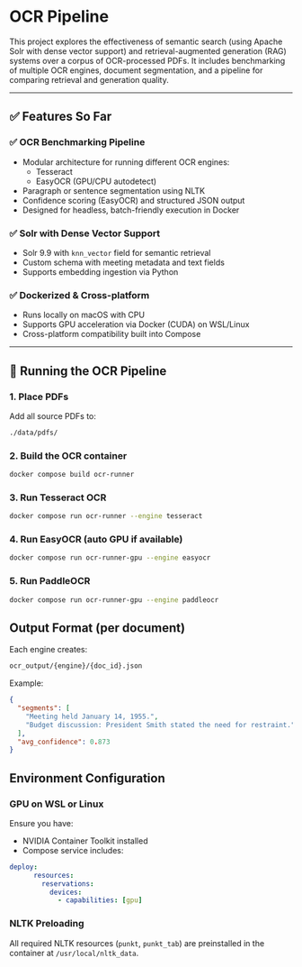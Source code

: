 # OCR Pipeline

This project explores the effectiveness of semantic search (using Apache Solr with dense vector support) and retrieval-augmented generation (RAG) systems over a corpus of OCR-processed PDFs. It includes benchmarking of multiple OCR engines, document segmentation, and a pipeline for comparing retrieval and generation quality.

---

## ✅ Features So Far

### ✅ OCR Benchmarking Pipeline

- Modular architecture for running different OCR engines:
  - Tesseract
  - EasyOCR (GPU/CPU autodetect)
- Paragraph or sentence segmentation using NLTK
- Confidence scoring (EasyOCR) and structured JSON output
- Designed for headless, batch-friendly execution in Docker

### ✅ Solr with Dense Vector Support

- Solr 9.9 with `knn_vector` field for semantic retrieval
- Custom schema with meeting metadata and text fields
- Supports embedding ingestion via Python

### ✅ Dockerized & Cross-platform

- Runs locally on macOS with CPU
- Supports GPU acceleration via Docker (CUDA) on WSL/Linux
- Cross-platform compatibility built into Compose

---

## 🐳 Running the OCR Pipeline

### 1. Place PDFs

Add all source PDFs to:

```bash
./data/pdfs/
```

### 2. Build the OCR container

```bash
docker compose build ocr-runner
```

### 3. Run Tesseract OCR

```bash
docker compose run ocr-runner --engine tesseract
```

### 4. Run EasyOCR (auto GPU if available)

```bash
docker compose run ocr-runner-gpu --engine easyocr
```

### 5. Run PaddleOCR

```bash
docker compose run ocr-runner-gpu --engine paddleocr
```

## Output Format (per document)

Each engine creates:

```bash
ocr_output/{engine}/{doc_id}.json
```

Example:

```json
{
  "segments": [
    "Meeting held January 14, 1955.",
    "Budget discussion: President Smith stated the need for restraint."
  ],
  "avg_confidence": 0.873
}
```

## Environment Configuration

### GPU on WSL or Linux

Ensure you have:

- NVIDIA Container Toolkit installed
- Compose service includes:

```yaml
deploy:
      resources:
        reservations:
          devices:
            - capabilities: [gpu]
```

### NLTK Preloading

All required NLTK resources (`punkt`, `punkt_tab`) are preinstalled in the container at `/usr/local/nltk_data`.
